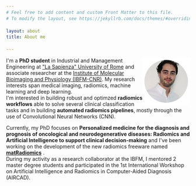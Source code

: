 ```yaml
---
# Feel free to add content and custom Front Matter to this file.
# To modify the layout, see https://jekyllrb.com/docs/themes/#overriding-theme-defaults

layout: about
title: About me

---
```

<img align="right" src="assets/img/me.png"
width="130"
height="130"/>
I'm a **PhD student** in Industrial and Management Engineering at ["La Sapienza" University of Rome](https://www.dima.uniroma1.it/dima/en) and associate researcher at the [Institute of Molecular Bioimaging and Physiology (IBFM-CNR)](https://www.cnr.it/en/institute/009). My research interests span medical imaging, radiomics, machine learning and deep learning.  
I'm interested in building robust and optimzed **radiomics workflows** able to solve several clinical classification tasks and in building **automated radiomics pipelines**, mostly through the use of Convolutional Neural Networks (CNN).  

Currently, my PhD focuses on **Personalized medicine for the diagnosis and prognosis of oncological and neurodegenerative diseases: Radiomics and Artificial Intelligence to support clinical decision-making** and I've been working on the development of the new radiomics freeware named **[matRadiomics](https://doi.org/10.3390/jimaging8080221)** .  
During my activity as a research collaborator at the IBFM, I mentored 2 master degree students and participated in the 1st International Workshop on Artificial Intelligence and Radiomics in Computer-Aided Diagnosis (AIRCAD).